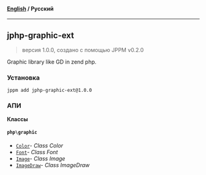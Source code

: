 #### [English](README.md) / **Русский**

---

## jphp-graphic-ext
> версия 1.0.0, создано с помощью JPPM v0.2.0

Graphic library like GD in zend php.

### Установка
```
jppm add jphp-graphic-ext@1.0.0
```

### АПИ
**Классы**

#### `php\graphic`

- [`Color`](https://github.com/jphp-compiler/jphp/blob/master/exts/jphp-graphic-ext/api-docs/classes/php/graphic/Color.ru.md)- _Class Color_
- [`Font`](https://github.com/jphp-compiler/jphp/blob/master/exts/jphp-graphic-ext/api-docs/classes/php/graphic/Font.ru.md)- _Class Font_
- [`Image`](https://github.com/jphp-compiler/jphp/blob/master/exts/jphp-graphic-ext/api-docs/classes/php/graphic/Image.ru.md)- _Class Image_
- [`ImageDraw`](https://github.com/jphp-compiler/jphp/blob/master/exts/jphp-graphic-ext/api-docs/classes/php/graphic/ImageDraw.ru.md)- _Class ImageDraw_